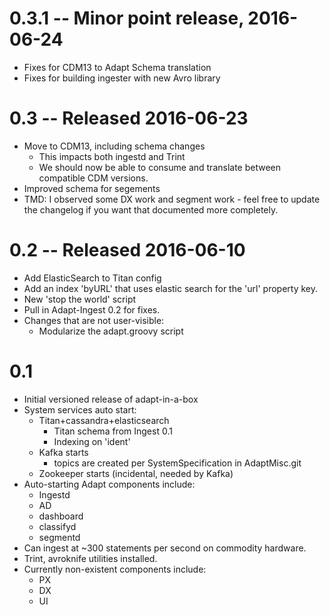 # 0.3.1 -- Minor point release, 2016-06-24
- Fixes for CDM13 to Adapt Schema translation
- Fixes for building ingester with new Avro library

# 0.3 -- Released 2016-06-23

- Move to CDM13, including schema changes
  - This impacts both ingestd and Trint
  - We should now be able to consume and translate between compatible CDM versions.
- Improved schema for segements
- TMD: I observed some DX work and segment work - feel free to update the
       changelog if you want that documented more completely.


# 0.2 -- Released 2016-06-10

- Add ElasticSearch to Titan config
- Add an index 'byURL' that uses elastic search for the 'url' property key.
- New 'stop the world' script
- Pull in Adapt-Ingest 0.2 for fixes.
- Changes that are not user-visible:
  * Modularize the adapt.groovy script

# 0.1

- Initial versioned release of adapt-in-a-box
- System services auto start:
  - Titan+cassandra+elasticsearch
      - Titan schema from Ingest 0.1
      - Indexing on 'ident'
  - Kafka starts
    - topics are created per SystemSpecification in AdaptMisc.git
  - Zookeeper starts (incidental, needed by Kafka)
- Auto-starting Adapt components include:
  - Ingestd
  - AD
  - dashboard
  - classifyd
  - segmentd
- Can ingest at ~300 statements per second on commodity hardware.
- Trint, avroknife utilities installed.
- Currently non-existent components include:
  - PX
  - DX
  - UI
